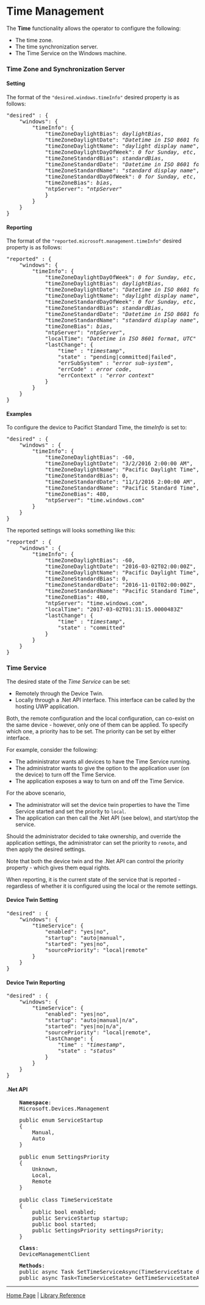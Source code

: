# Time Management

The **Time** functionality allows the operator to configure the following:

- The time zone.
- The time synchronization server.
- The Time Service on the Windows machine.

### Time Zone and Synchronization Server

#### Setting
The format of the `"desired.windows.timeInfo"` desired property is as follows:

<pre>
"desired" : {
    "windows": {
        "timeInfo": {
            "timeZoneDaylightBias": <i>daylightBias</i>,
            "timeZoneDaylightDate": "<i>Datetime in ISO 8601 format, UTC</i>",
            "timeZoneDaylightName": "<i>daylight display name</i>",
            "timeZoneDaylightDayOfWeek": <i>0 for Sunday, etc</i>,
            "timeZoneStandardBias": <i>standardBias</i>,
            "timeZoneStandardDate": "<i>Datetime in ISO 8601 format, UTC</i>",
            "timeZoneStandardName": "<i>standard display name</i>",
            "timeZoneStandardDayOfWeek": <i>0 for Sunday, etc</i>,
            "timeZoneBias": <i>bias</i>,
            "ntpServer": "<i>ntpServer</i>"
            }
        }
    }
}
</pre>

#### Reporting
The format of the `"reported.microsoft.management.timeInfo"` desired property is as follows:

<pre>
"reported" : {
    "windows": {
        "timeInfo": {
            "timeZoneDaylightDayOfWeek": <i>0 for Sunday, etc</i>,
            "timeZoneDaylightBias": <i>daylightBias</i>,
            "timeZoneDaylightDate": "<i>Datetime in ISO 8601 format, UTC</i>",
            "timeZoneDaylightName": "<i>daylight display name</i>",
            "timeZoneStandardDayOfWeek": <i>0 for Sunday, etc</i>,
            "timeZoneStandardBias": <i>standardBias</i>,
            "timeZoneStandardDate": "<i>Datetime in ISO 8601 format, UTC</i>",
            "timeZoneStandardName": "<i>standard display name</i>",
            "timeZoneBias": <i>bias</i>,
            "ntpServer": "<i>ntpServer</i>",
            "localTime": "<i>Datetime in ISO 8601 format, UTC</i>"
            "lastChange": {
                "time" : "<i>timestamp</i>",
                "state" : "pending|committed|failed",
                "errSubSystem" : "<i>error sub-system</i>",
                "errCode" : <i>error code</i>,
                "errContext" : "<i>error context</i>"
            }
        }
    }
}
</pre>

#### Examples

To configure the device to Pacifict Standard Time, the <i>timeInfo</i> is set to:

<pre>
"desired" : {
    "windows" : {
        "timeInfo": {
            "timeZoneDaylightBias": -60,
            "timeZoneDaylightDate": "3/2/2016 2:00:00 AM",
            "timeZoneDaylightName": "Pacific Daylight Time",
            "timeZoneStandardBias": 0,
            "timeZoneStandardDate": "11/1/2016 2:00:00 AM",
            "timeZoneStandardName": "Pacific Standard Time",
            "timeZoneBias": 480,
            "ntpServer": "time.windows.com"
        }
    }
}
</pre>

The reported settings will looks something like this:
<pre>
"reported" : {
    "windows" : {
        "timeInfo": {
            "timeZoneDaylightBias": -60,
            "timeZoneDaylightDate": "2016-03-02T02:00:00Z",
            "timeZoneDaylightName": "Pacific Daylight Time",
            "timeZoneStandardBias": 0,
            "timeZoneStandardDate": "2016-11-01T02:00:00Z",
            "timeZoneStandardName": "Pacific Standard Time",
            "timeZoneBias": 480,
            "ntpServer": "time.windows.com",
            "localTime": "2017-03-02T01:31:15.0000483Z"
            "lastChange": {
                "time" : "<i>timestamp</i>",
                "state" : "committed"
            }
        }
    }
}
</pre>

### Time Service

The desired state of the *Time Service* can be set:

- Remotely through the Device Twin.
- Locally through a .Net API interface. This interface can be called by the hosting UWP application.

Both, the remote configuration and the local configuration, can co-exist on the same device - however, only one of them can be applied. To specify which one, a priority has to be set. The priority can be set by either interface.

For example, consider the following:

- The administrator wants all devices to have the Time Service running.
- The administrator wants to give the option to the application user (on the device) to turn off the Time Service.
- The application exposes a way to turn on and off the Time Service.

For the above scenario, 

- The administrator will set the device twin properties to have the Time Service started and set the priority to `local`.
- The application can then call the .Net API (see below), and start/stop the service.

Should the administrator decided to take ownership, and override the application settings, the administrator can set the priority to `remote`, and then apply the desired settings.

Note that both the device twin and the .Net API can control the priority property - which gives them equal rights.

When reporting, it is the current state of the service that is reported - regardless of whether it is configured using the local or the remote settings.

#### Device Twin Setting

<pre>
"desired" : {
    "windows": {
        "timeService": {
            "enabled": "yes|no",
            "startup": "auto|manual",
            "started": "yes|no",
            "sourcePriority": "local|remote"
        }
    }
}
</pre>

#### Device Twin Reporting

<pre>
"desired" : {
    "windows": {
        "timeService": {
            "enabled": "yes|no",
            "startup": "auto|manual|n/a",
            "started": "yes|no|n/a",
            "sourcePriority": "local|remote",
            "lastChange": {
                "time" : "<i>timestamp</i>",
                "state" : "<i>status</i>"
            }
        }
    }
}
</pre>

#### .Net API

<pre>
    <b>Namespace</b>:
    Microsoft.Devices.Management
</pre>

<pre>
    public enum ServiceStartup
    {
        Manual,
        Auto
    }

    public enum SettingsPriority
    {
        Unknown,
        Local,
        Remote
    }

    public class TimeServiceState
    {
        public bool enabled;
        public ServiceStartup startup;
        public bool started;
        public SettingsPriority settingsPriority;
    }
</pre>

<pre>
    <b>Class</b>:
    DeviceManagementClient
</pre>

<pre>
    <b>Methods</b>:
    public async Task SetTimeServiceAsync(TimeServiceState desiredState);
    public async Task&lt;TimeServiceState&gt; GetTimeServiceStateAsync();
</pre>



----

[Home Page](../README.md) | [Library Reference](library-reference.md)